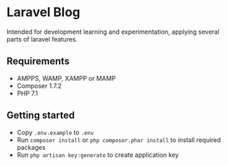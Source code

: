 # Laravel Blog
 Intended for development learning and experimentation, applying several parts of laravel features.

## Requirements
- AMPPS, WAMP, XAMPP or MAMP 
- Composer 1.7.2
- PHP 7.1

## Getting started
- Copy `.env.example` to `.env`
- Run `composer install` or `php composer.phar install` to install required packages
- Run `php artisan key:generate` to create application key
